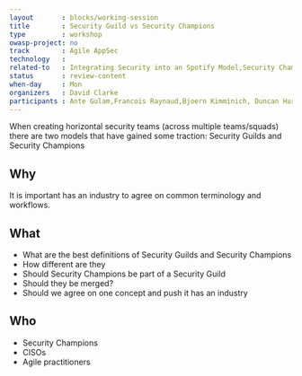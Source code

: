 ```yaml
---
layout       : blocks/working-session
title        : Security Guild vs Security Champions
type         : workshop
owasp-project: no
track        : Agile AppSec
technology   :
related-to   : Integrating Security into an Spotify Model,Security Champions,CISO
status       : review-content
when-day     : Mon
organizers   : David Clarke
participants : Ante Gulam,Francois Raynaud,Bjoern Kimminich, Duncan Hurwood, Robert Morschel
---
```


When creating horizontal security teams (across multiple teams/squads) there are two models that have gained some traction: Security Guilds and Security Champions

## Why

It is important has an industry to agree on common terminology and workflows.

## What

 - What are the best definitions of Security Guilds and Security Champions
 - How different are they
 - Should Security Champions be part of a Security Guild
 - Should they be merged?
 - Should we agree on one concept and push it has an industry

## Who

 - Security Champions
 - CISOs
 - Agile practitioners
